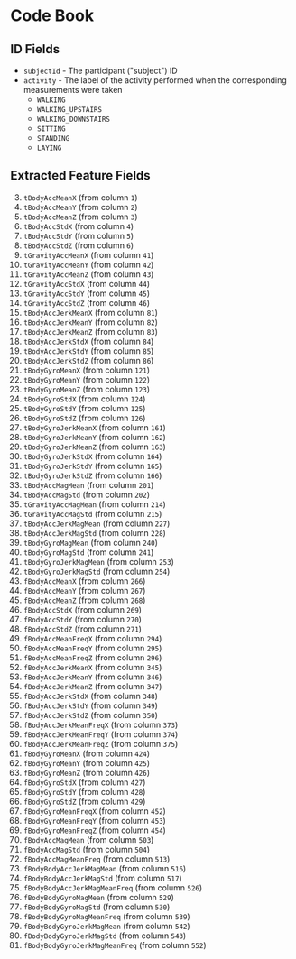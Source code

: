 # Code Book

## ID Fields

* `subjectId` - The participant ("subject") ID
* `activity` - The label of the activity performed when the corresponding measurements were taken
  * `WALKING`
  * `WALKING_UPSTAIRS`
  * `WALKING_DOWNSTAIRS`
  * `SITTING`
  * `STANDING`
  * `LAYING`

## Extracted Feature Fields

3. `tBodyAccMeanX` (from column `1`)
4. `tBodyAccMeanY` (from column `2`)
5. `tBodyAccMeanZ` (from column `3`)
6. `tBodyAccStdX` (from column `4`)
7. `tBodyAccStdY` (from column `5`)
8. `tBodyAccStdZ` (from column `6`)
9. `tGravityAccMeanX` (from column `41`)
10. `tGravityAccMeanY` (from column `42`)
11. `tGravityAccMeanZ` (from column `43`)
12. `tGravityAccStdX` (from column `44`)
13. `tGravityAccStdY` (from column `45`)
14. `tGravityAccStdZ` (from column `46`)
15. `tBodyAccJerkMeanX` (from column `81`)
16. `tBodyAccJerkMeanY` (from column `82`)
17. `tBodyAccJerkMeanZ` (from column `83`)
18. `tBodyAccJerkStdX` (from column `84`)
19. `tBodyAccJerkStdY` (from column `85`)
20. `tBodyAccJerkStdZ` (from column `86`)
21. `tBodyGyroMeanX` (from column `121`)
22. `tBodyGyroMeanY` (from column `122`)
23. `tBodyGyroMeanZ` (from column `123`)
24. `tBodyGyroStdX` (from column `124`)
25. `tBodyGyroStdY` (from column `125`)
26. `tBodyGyroStdZ` (from column `126`)
27. `tBodyGyroJerkMeanX` (from column `161`)
28. `tBodyGyroJerkMeanY` (from column `162`)
29. `tBodyGyroJerkMeanZ` (from column `163`)
30. `tBodyGyroJerkStdX` (from column `164`)
31. `tBodyGyroJerkStdY` (from column `165`)
32. `tBodyGyroJerkStdZ` (from column `166`)
33. `tBodyAccMagMean` (from column `201`)
34. `tBodyAccMagStd` (from column `202`)
35. `tGravityAccMagMean` (from column `214`)
36. `tGravityAccMagStd` (from column `215`)
37. `tBodyAccJerkMagMean` (from column `227`)
38. `tBodyAccJerkMagStd` (from column `228`)
39. `tBodyGyroMagMean` (from column `240`)
40. `tBodyGyroMagStd` (from column `241`)
41. `tBodyGyroJerkMagMean` (from column `253`)
42. `tBodyGyroJerkMagStd` (from column `254`)
43. `fBodyAccMeanX` (from column `266`)
44. `fBodyAccMeanY` (from column `267`)
45. `fBodyAccMeanZ` (from column `268`)
46. `fBodyAccStdX` (from column `269`)
47. `fBodyAccStdY` (from column `270`)
48. `fBodyAccStdZ` (from column `271`)
49. `fBodyAccMeanFreqX` (from column `294`)
50. `fBodyAccMeanFreqY` (from column `295`)
51. `fBodyAccMeanFreqZ` (from column `296`)
52. `fBodyAccJerkMeanX` (from column `345`)
53. `fBodyAccJerkMeanY` (from column `346`)
54. `fBodyAccJerkMeanZ` (from column `347`)
55. `fBodyAccJerkStdX` (from column `348`)
56. `fBodyAccJerkStdY` (from column `349`)
57. `fBodyAccJerkStdZ` (from column `350`)
58. `fBodyAccJerkMeanFreqX` (from column `373`)
59. `fBodyAccJerkMeanFreqY` (from column `374`)
60. `fBodyAccJerkMeanFreqZ` (from column `375`)
61. `fBodyGyroMeanX` (from column `424`)
62. `fBodyGyroMeanY` (from column `425`)
63. `fBodyGyroMeanZ` (from column `426`)
64. `fBodyGyroStdX` (from column `427`)
65. `fBodyGyroStdY` (from column `428`)
66. `fBodyGyroStdZ` (from column `429`)
67. `fBodyGyroMeanFreqX` (from column `452`)
68. `fBodyGyroMeanFreqY` (from column `453`)
69. `fBodyGyroMeanFreqZ` (from column `454`)
70. `fBodyAccMagMean` (from column `503`)
71. `fBodyAccMagStd` (from column `504`)
72. `fBodyAccMagMeanFreq` (from column `513`)
73. `fBodyBodyAccJerkMagMean` (from column `516`)
74. `fBodyBodyAccJerkMagStd` (from column `517`)
75. `fBodyBodyAccJerkMagMeanFreq` (from column `526`)
76. `fBodyBodyGyroMagMean` (from column `529`)
77. `fBodyBodyGyroMagStd` (from column `530`)
78. `fBodyBodyGyroMagMeanFreq` (from column `539`)
79. `fBodyBodyGyroJerkMagMean` (from column `542`)
80. `fBodyBodyGyroJerkMagStd` (from column `543`)
81. `fBodyBodyGyroJerkMagMeanFreq` (from column `552`)
